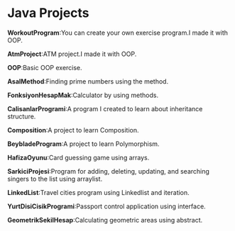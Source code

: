 <h1>Java Projects </h1>


**WorkoutProgram**:You can create your own exercise program.I made it with OOP.

**AtmProject**:ATM project.I made it with OOP.

**OOP**:Basic OOP exercise.

**AsalMethod**:Finding prime numbers using the method.

**FonksiyonHesapMak**:Calculator by using methods.

**CalisanlarProgrami**:A program I created to learn about inheritance structure.

**Composition**:A project to learn Composition.

**BeybladeProgram**:A project to learn Polymorphism.

**HafizaOyunu**:Card guessing game using arrays.

**SarkiciProjesi**:Program for adding, deleting, updating, and searching singers to the list using arraylist.

**LinkedList**:Travel cities program using Linkedlist and iteration.

**YurtDisiCisikProgrami**:Passport control application using interface.

**GeometrikSekilHesap**:Calculating geometric areas using abstract.
